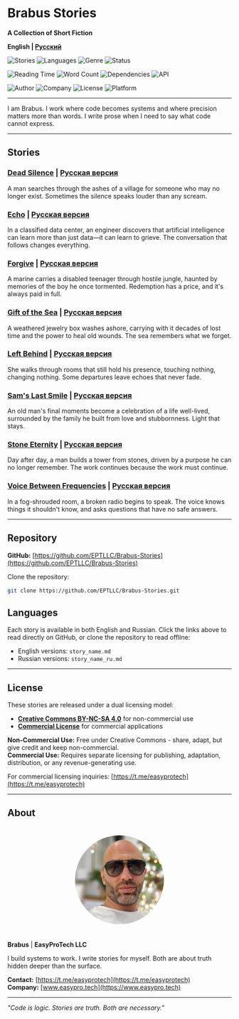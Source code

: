 <!--
Project: Brabus Stories
Company: EasyProTech LLC (www.easypro.tech)
Dev: Brabus
Date: 2025-09-04 16:33:21 UTC
Status: Created
Telegram: https://t.me/easyprotech
-->

# Brabus Stories

**A Collection of Short Fiction**

**English | [Русский](README.ru.md)**

![Stories](https://img.shields.io/badge/Stories-8-blue) ![Languages](https://img.shields.io/badge/Languages-English%20%7C%20Russian-green) ![Genre](https://img.shields.io/badge/Genre-Psychological%20Fiction-purple) ![Status](https://img.shields.io/badge/Status-Complete-brightgreen)

![Reading Time](https://img.shields.io/badge/Reading%20Time-~45%20min-lightblue) ![Word Count](https://img.shields.io/badge/Words-~12k-yellow) ![Dependencies](https://img.shields.io/badge/Dependencies-None-green) ![API](https://img.shields.io/badge/API-Not%20Required-red)

![Author](https://img.shields.io/badge/Author-Brabus-black) ![Company](https://img.shields.io/badge/Company-EasyProTech%20LLC-blue) ![License](https://img.shields.io/badge/License-CC%20BY--NC--SA%20%7C%20Commercial-orange) ![Platform](https://img.shields.io/badge/Platform-Any%20Reader-lightgrey)

---

I am Brabus.
I work where code becomes systems and where precision matters more than words.
I write prose when I need to say what code cannot express.

---

## Stories

### [Dead Silence](https://github.com/EPTLLC/Brabus-Stories/blob/main/dead_silence.md) | [Русская версия](https://github.com/EPTLLC/Brabus-Stories/blob/main/mertvaya_tishina_ru.md)
A man searches through the ashes of a village for someone who may no longer exist. Sometimes the silence speaks louder than any scream.

### [Echo](https://github.com/EPTLLC/Brabus-Stories/blob/main/echo.md) | [Русская версия](https://github.com/EPTLLC/Brabus-Stories/blob/main/ekho_ru.md)
In a classified data center, an engineer discovers that artificial intelligence can learn more than just data—it can learn to grieve. The conversation that follows changes everything.

### [Forgive](https://github.com/EPTLLC/Brabus-Stories/blob/main/forgive.md) | [Русская версия](https://github.com/EPTLLC/Brabus-Stories/blob/main/prosti_ru.md)
A marine carries a disabled teenager through hostile jungle, haunted by memories of the boy he once tormented. Redemption has a price, and it's always paid in full.

### [Gift of the Sea](https://github.com/EPTLLC/Brabus-Stories/blob/main/gift_of_the_sea.md) | [Русская версия](https://github.com/EPTLLC/Brabus-Stories/blob/main/dar_morya_ru.md)
A weathered jewelry box washes ashore, carrying with it decades of lost time and the power to heal old wounds. The sea remembers what we forget.

### [Left Behind](https://github.com/EPTLLC/Brabus-Stories/blob/main/left_behind.md) | [Русская версия](https://github.com/EPTLLC/Brabus-Stories/blob/main/ostavlennoe_ru.md)
She walks through rooms that still hold his presence, touching nothing, changing nothing. Some departures leave echoes that never fade.

### [Sam's Last Smile](https://github.com/EPTLLC/Brabus-Stories/blob/main/sams_last_smile.md) | [Русская версия](https://github.com/EPTLLC/Brabus-Stories/blob/main/poslednyaya_ulybka_sema_ru.md)
An old man's final moments become a celebration of a life well-lived, surrounded by the family he built from love and stubbornness. Light that stays.

### [Stone Eternity](https://github.com/EPTLLC/Brabus-Stories/blob/main/stone_eternity.md) | [Русская версия](https://github.com/EPTLLC/Brabus-Stories/blob/main/kamennaya_vechnost_ru.md)
Day after day, a man builds a tower from stones, driven by a purpose he can no longer remember. The work continues because the work must continue.

### [Voice Between Frequencies](https://github.com/EPTLLC/Brabus-Stories/blob/main/voice_between_frequencies.md) | [Русская версия](https://github.com/EPTLLC/Brabus-Stories/blob/main/golos_mezhdu_chastotami_ru.md)
In a fog-shrouded room, a broken radio begins to speak. The voice knows things it shouldn't know, and asks questions that have no safe answers.

---

## Repository

**GitHub:** [https://github.com/EPTLLC/Brabus-Stories](https://github.com/EPTLLC/Brabus-Stories)

Clone the repository:
```bash
git clone https://github.com/EPTLLC/Brabus-Stories.git
```

## Languages

Each story is available in both English and Russian. Click the links above to read directly on GitHub, or clone the repository to read offline:
- English versions: `story_name.md`
- Russian versions: `story_name_ru.md`

---

## License

These stories are released under a dual licensing model:
- **[Creative Commons BY-NC-SA 4.0](LICENSE)** for non-commercial use
- **[Commercial License](LICENSE-COMMERCIAL)** for commercial applications

**Non-Commercial Use:** Free under Creative Commons - share, adapt, but give credit and keep non-commercial.  
**Commercial Use:** Requires separate licensing for publishing, adaptation, distribution, or any revenue-generating use.

For commercial licensing inquiries: [https://t.me/easyprotech](https://t.me/easyprotech)

---

## About

<div align="center">
  <img src="b1.jpg" alt="Brabus - Author" width="200" height="200" style="border-radius: 50%; margin: 20px 0;">
</div>

**Brabus** | **EasyProTech LLC**  

I build systems to work.
I write stories for myself.
Both are about truth hidden deeper than the surface.

**Contact:** [https://t.me/easyprotech](https://t.me/easyprotech)  
**Company:** [www.easypro.tech](https://www.easypro.tech)

---

*"Code is logic. Stories are truth. Both are necessary."*
